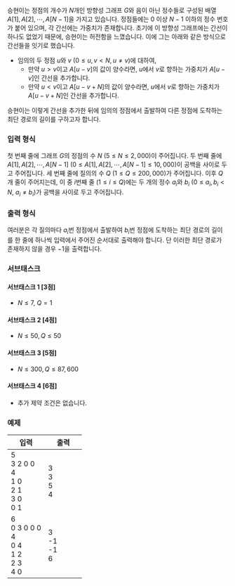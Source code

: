 승현이는 정점의 개수가 $N$개인 방향성 그래프 $G$와 음이 아닌 정수들로 구성된 배열 $A[1], A[2], \cdots, A[N-1]$을 가지고 있습니다. 정점들에는 $0$ 이상 $N-1$ 이하의 정수 번호가 붙어 있으며, 각 간선에는 가중치가 존재합니다. 초기에 이 방향성 그래프에는 간선이 하나도 없었기 때문에, 승현이는 허전함을 느꼈습니다. 이에 그는 아래와 같은 방식으로 간선들을 잇기로 했습니다.

* 임의의 두 정점 $u$와 $v$ ($0 \le u, v < N, u \neq v$)에 대하여,
  - 만약 $u > v$이고 $A[u - v]$의 값이 양수라면, $u$에서 $v$로 향하는 가중치가 $A[u - v]$인 간선을 추가합니다.
  - 만약 $u < v$이고 $A[u - v + N]$의 값이 양수라면, $u$에서 $v$로 향하는 가중치가 $A[u - v + N]$인 간선을 추가합니다.
  
승현이는 이렇게 간선을 추가한 뒤에 임의의 정점에서 출발하여 다른 정점에 도착하는 최단 경로의 길이를 구하고자 합니다. 

### 입력 형식

첫 번째 줄에 그래프 $G$의 정점의 수 $N$ ($5 \le N \le 2,000$)이 주어집니다. 두 번째 줄에 $A[1], A[2], \cdots, A[N-1]$ ($0 \le A[1], A[2], \cdots, A[N-1] \le 10,000$)이 공백을 사이로 두고 주어집니다. 세 번째 줄에 질의의 수 $Q$ ($1 \le Q \le 200,000$)가 주어집니다. 이후 $Q$개 줄이 주어지는데, 이 중 $i$번째 줄 ($1 \le i \le Q$)에는 두 개의 정수 $a_{i}$와 $b_{i}$ ($0 \le a_{i}, b_{i} < N$, $a_{i} \neq b_{i}$)가 공백을 사이로 두고 주어집니다.

### 출력 형식

여러분은 각 질의마다 $a_{i}$번 정점에서 출발하여 $b_{i}$번 정점에 도착하는 최단 경로의 길이를 한 줄에 하나씩 입력에서 주어진 순서대로 출력해야 합니다. 단 이러한 최단 경로가 존재하지 않을 경우 $-1$을 출력합니다.

### 서브태스크

#### 서브태스크 1 [3점]

* $N \le 7$, $Q = 1$

#### 서브태스크 2 [4점]

* $N \le 50, Q \le 50$

#### 서브태스크 3 [5점]

* $N \le 300, Q \le 87,600$

#### 서브태스크 4 [6점]

* 추가 제약 조건은 없습니다.

### 예제

<table class='table table-bordered table-condensed'>
 <thead>
  <tr>
   <th style="width: 50%;">입력</th>
   <th style="width: 50%;">출력</th>
  </tr>
 </thead>
 <tbody>
  <tr>
   <td class="code-font">5<br/>
3 2 0 0<br/>
4<br/>
1 0<br/>
2 1<br/>
3 0<br/>
0 1</td>
   <td class="code-font">3<br/>
3<br/>
5<br/>
4</td>
  </tr>
  <tr>
   <td class="code-font">6<br/>
0 3 0 0 0<br/>
4<br/>
0 4<br/>
1 2<br/>
2 3<br/>
4 0</td>
   <td class="code-font">3<br/>
-1<br/>
-1<br/>
6</td>
  </tr>
 </tbody>
</table>